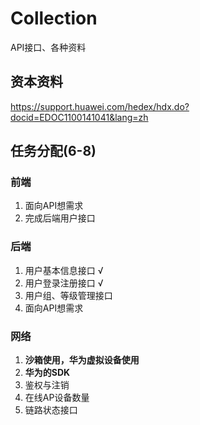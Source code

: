# Collection
API接口、各种资料

## 资本资料
https://support.huawei.com/hedex/hdx.do?docid=EDOC1100141041&lang=zh

## 任务分配(6-8)

### 前端
1. 面向API想需求
2. 完成后端用户接口


### 后端
1. 用户基本信息接口 √
2. 用户登录注册接口 √
3. 用户组、等级管理接口
4. 面向API想需求

### 网络
1. **沙箱使用，华为虚拟设备使用**
2. **华为的SDK**
3. 鉴权与注销
4. 在线AP设备数量
5. 链路状态接口